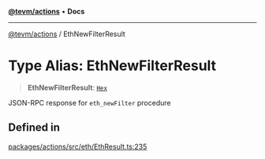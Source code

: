 [**@tevm/actions**](../README.md) • **Docs**

***

[@tevm/actions](../globals.md) / EthNewFilterResult

# Type Alias: EthNewFilterResult

> **EthNewFilterResult**: [`Hex`](Hex.md)

JSON-RPC response for `eth_newFilter` procedure

## Defined in

[packages/actions/src/eth/EthResult.ts:235](https://github.com/qbzzt/tevm-monorepo/blob/main/packages/actions/src/eth/EthResult.ts#L235)
